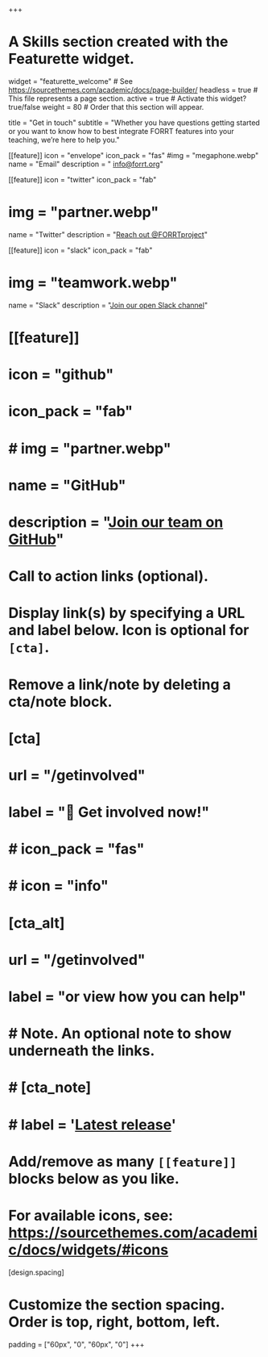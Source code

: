 +++
# A Skills section created with the Featurette widget.
widget = "featurette_welcome"  # See https://sourcethemes.com/academic/docs/page-builder/
headless = true  # This file represents a page section.
active = true  # Activate this widget? true/false
weight = 80  # Order that this section will appear.

title = "Get in touch"
subtitle = "Whether you have questions getting started or you want to know how to best integrate FORRT features into your teaching, we’re here to help you."

[[feature]]
  icon = "envelope"
  icon_pack = "fas"
  #img = "megaphone.webp"
  name = "Email"
  description = " [info@forrt.org](mailto:info@forrt.org)"

[[feature]]
  icon = "twitter"
  icon_pack = "fab"
  # img = "partner.webp"
  name = "Twitter"
  description = "[Reach out @FORRTproject](https://twitter.com/@FORRTproject)"

[[feature]]
  icon = "slack"
  icon_pack = "fab"
  # img = "teamwork.webp"
  name = "Slack"
  description = "[Join our open Slack channel](https://join.slack.com/t/forrt/shared_invite/enQtODMwODI0OTk4ODgzLTM0ZTQ3NDk5MzA1ZjBmNWJjYTVlN2Y2YTk0ZTJhYTY5NDliMDYzMjg2MWE0ZDRhOTY0ZDY3OTRlNDA4ODQ3NjQ)" 
  
# [[feature]]
#   icon = "github"
#   icon_pack = "fab"
#   # img = "partner.webp"
#   name = "GitHub"
#   description = "[Join our team on GitHub](https://github.com/flavioazevedo/FORRT)"

# Call to action links (optional).
#   Display link(s) by specifying a URL and label below. Icon is optional for `[cta]`.
#   Remove a link/note by deleting a cta/note block.
#  [cta]
#    url = "/getinvolved"
#    label = ":rocket: Get involved now!"
#    # icon_pack = "fas"
#    # icon = "info"
#   
#  [cta_alt]
#   url = "/getinvolved"
#   label = "or view how you can help"
# 
# # Note. An optional note to show underneath the links.
# # [cta_note]
# #   label = '<a class="js-github-release" href="https://sourcethemes.com/academic/updates" data-repo="gcushen/hugo-academic">Latest release<!-- V --></a>'

# Add/remove as many `[[feature]]` blocks below as you like.
# 
# For available icons, see: https://sourcethemes.com/academic/docs/widgets/#icons


[design.spacing]
  # Customize the section spacing. Order is top, right, bottom, left.
  padding = ["60px", "0", "60px", "0"]
+++
